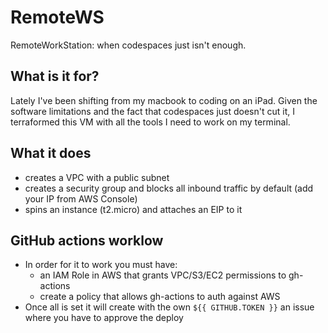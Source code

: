 # RemoteWS

RemoteWorkStation: when codespaces just isn't enough.

## What is it for?

Lately I've been shifting from my macbook to coding on an iPad. Given the software limitations and the fact that codespaces just doesn't cut it, I terraformed this VM
with all the tools I need to work on my terminal.

## What it does

- creates a VPC with a public subnet
- creates a security group and blocks all inbound traffic by default (add your IP from AWS Console)
- spins an instance (t2.micro) and attaches an EIP to it

## GitHub actions worklow

- In order for it to work you must have:
  - an IAM Role in AWS that grants VPC/S3/EC2 permissions to gh-actions
  - create a policy that allows gh-actions to auth against AWS
- Once all is set it will create with the own `${{ GITHUB.TOKEN }}` an issue where you have to approve the deploy
